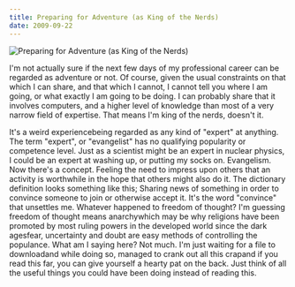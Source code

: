 ```yaml
---
title: Preparing for Adventure (as King of the Nerds)
date: 2009-09-22
---
```


![Preparing for Adventure (as King of the Nerds)](https://source.unsplash.com/dUPDhdeCN84/1600x900)

I'm not actually sure if the next few days of my professional career can be regarded as adventure or not. Of course, given the usual constraints on that which I can share, and that which I cannot, I cannot tell you where I am going, or what exactly I am going to be doing. I can probably share that it involves computers, and a higher level of knowledge than most of a very narrow field of expertise. That means I'm king of the nerds, doesn't it.

It's a weird experiencebeing regarded as any kind of "expert" at anything. The term "expert", or "evangelist" has no qualifying popularity or competence level. Just as a scientist might be an expert in nuclear physics, I could be an expert at washing up, or putting my socks on. Evangelism. Now there's a concept. Feeling the need to impress upon others that an activity is worthwhile in the hope that others might also do it. The dictionary definition looks something like this; Sharing news of something in order to convince someone to join or otherwise accept it. It's the word "convince" that unsettles me. Whatever happened to freedom of thought? I'm guessing freedom of thought means anarchywhich may be why religions have been promoted by most ruling powers in the developed world since the dark agesfear, uncertainty and doubt are easy methods of controlling the populance. What am I saying here? Not much. I'm just waiting for a file to downloadand while doing so, managed to crank out all this crapand if you read this far, you can give yourself a hearty pat on the back. Just think of all the useful things you could have been doing instead of reading this.